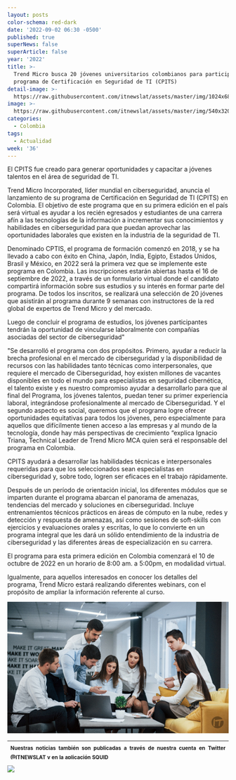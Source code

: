 ```yaml
---
layout: posts
color-schema: red-dark
date: '2022-09-02 06:30 -0500'
published: true
superNews: false
superArticle: false
year: '2022'
title: >-
  Trend Micro busca 20 jóvenes universitarios colombianos para participar en su
  programa de Certificación en Seguridad de TI (CPITS)
detail-image: >-
  https://raw.githubusercontent.com/itnewslat/assets/master/img/1024x680/reu-jovenes-g.jpg
image: >-
  https://raw.githubusercontent.com/itnewslat/assets/master/img/540x320/reu-jovenes-p.jpg
categories:
  - Colombia
tags:
  - Actualidad
week: '36'
---
```

El CPITS fue creado para generar oportunidades y capacitar a jóvenes talentos en el área de seguridad de TI.
 
Trend Micro Incorporated, líder mundial en ciberseguridad, anuncia el lanzamiento de su programa de Certificación en Seguridad de TI (CPITS) en Colombia. El objetivo de este programa que en su primera edición en el país será virtual es ayudar a los recién egresados y estudiantes de una carrera afín a las tecnologías de la información a incrementar sus conocimientos y habilidades en ciberseguridad para que puedan aprovechar las oportunidades laborales que existen en la industria de la seguridad de TI. 

Denominado CPTIS, el programa de formación comenzó en 2018, y se ha llevado a cabo con éxito en China, Japón, India, Egipto, Estados Unidos, Brasil y México, en 2022 será la primera vez que se implemente este programa en Colombia. Las inscripciones estarán abiertas hasta el 16 de septiembre de 2022, a través de un formulario virtual donde el candidato compartirá información sobre sus estudios y su interés en formar parte del programa. De todos los inscritos, se realizará una selección de 20 jóvenes que asistirán al programa durante 9 semanas con instructores de la red global de expertos de Trend Micro y del mercado. 

Luego de concluir el programa de estudios, los jóvenes participantes tendrán la oportunidad de vincularse laboralmente con compañías asociadas del sector de ciberseguridad"

"Se desarrolló el programa con dos propósitos. Primero, ayudar a reducir la brecha  profesional en el mercado de ciberseguridad y la disponibilidad de recursos con las habilidades tanto técnicas como interpersonales, que requiere el mercado de Ciberseguridad, hoy existen millones de vacantes disponibles en todo el mundo para especialistas en seguridad cibernética, el talento existe y es nuestro compromiso ayudar a desarrollarlo para que al final del Programa, los jóvenes talentos, puedan tener su primer experiencia laboral, integrándose profesionalmente al mercado de Ciberseguridad. Y el segundo aspecto es social, queremos que el programa logre ofrecer oportunidades equitativas para todos los jóvenes, pero especialmente para aquellos que difícilmente tienen acceso a las empresas y al mundo de la tecnología, donde hay más perspectivas de crecimiento “explica Ignacio Triana, Technical Leader de Trend Micro MCA quien será el responsable del programa en Colombia.

CPITS ayudará a desarrollar las habilidades técnicas e interpersonales requeridas para que los seleccionados sean especialistas en ciberseguridad y, sobre todo, logren ser eficaces en el trabajo rápidamente. 

Después de un período de orientación inicial, los diferentes módulos que se imparten durante el programa abarcan el panorama de amenazas, tendencias del mercado y soluciones en ciberseguridad. Incluye entrenamientos técnicos prácticos en áreas de cómputo en la nube, redes y detección y respuesta de amenazas, así como sesiones de soft-skills con ejercicios y evaluaciones orales y escritas, lo que lo convierte en un programa integral que les dará un sólido entendimiento de la industria de ciberseguridad y las diferentes áreas de especialización en su carrera.

El programa para esta primera edición en Colombia comenzará el 10 de octubre de 2022 en un horario de 8:00 am. a 5:00pm, en modalidad virtual. 

Igualmente, para aquellos interesados en conocer los detalles del programa, Trend Micro estará realizando diferentes webinars, con el propósito de ampliar la información referente al curso. 

![](https://raw.githubusercontent.com/itnewslat/assets/master/img/540x320/reu-jovenes-p.jpg)

<table style="height: 42px;" width="569">
<tbody>
<tr>
<td style="text-align: justify;"><sub><strong>Nuestras noticias también son publicadas a través de nuestra cuenta en Twitter <a href="https://twitter.com/itnewslat?lang=es">@ITNEWSLAT</a> y en la aplicación <a href="https://squidapp.co/en/">SQUID</a></strong></sub></td>
</tr>
</tbody>
</table>

<img src="https://tracker.metricool.com/c3po.jpg?hash=56f88a41e39ab42c063cc51676587a04"/>